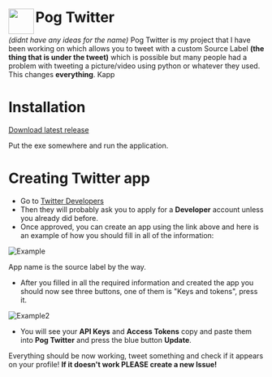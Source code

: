 
# Pog Twitter <img src=https://i.imgur.com/yV5NihE.png align=left width="50" height="50">
*(didnt have any ideas for the name)* 
Pog Twitter is my project that I have been working on which allows you to tweet with a custom Source Label **(the thing that is under the tweet)** which is possible but many people had a problem with tweeting a picture/video using python or whatever they used. This changes **everything**. Kapp

# Installation
[Download latest release](https://github.com/Jelodev/Pog-Twitter/releases/latest/download/Pog-Twitter.exe)

Put the exe somewhere and run the application.

# Creating Twitter app

* Go to [Twitter Developers](https://developer.twitter.com/en/apps)
* Then they will probably ask you to apply for a **Developer** account unless you already did before.
* Once approved, you can create an app using the link above and here is an example of how you should fill in all of the information:

![Example](https://i.imgur.com/Fzm7DcW.png)

App name is the source label by the way.

* After you filled in all the required information and created the app you should now see three buttons, one of them is "Keys and tokens", press it.

![Example2](https://i.imgur.com/4QgtO1D.png)

* You will see your **API Keys** and **Access Tokens** copy and paste them into **Pog Twitter** and press the blue button **Update**.

Everything should be now working, tweet something and check if it appears on your profile!
**If it doesn't work **PLEASE** create a new Issue!**
